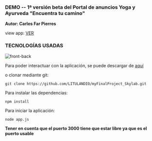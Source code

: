 ### DEMO -- 1ª versión beta del Portal de anuncios Yoga y Ayurveda "Encuentra tu camino"

**Autor: Carles Far Pierres**

view app: [VER](http://encuentratucamino.herokuapp.com/)

### TECNOLOGÍAS USADAS

![front-back](https://github.com/LITULANDIO/myFinalProject_Skylab/blob/master/assets/technologies.gif?raw=true) 



Para poder interactuar con la aplicación, se puede descargar de [aquí](https://github.com/LITULANDIO/myFinalProject_Skylab)

 o clonar mediante git:

```
git clone https://github.com/LITULANDIO/myFinalProject_Skylab.git
```

Para instalar las dependencias:

```
npm install
```

Para iniciar la aplicación:

```
node app.js
```

**Tener en cuenta que el puerto 3000 tiene que estar libre ya que es el puerto usable**




